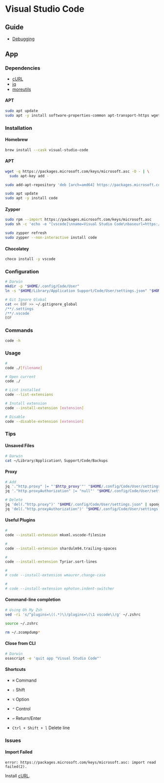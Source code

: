 # Visual Studio Code

<!--
https://code.visualstudio.com/docs/remote/ssh
https://github.com/datalayer-examples/vscode-extension-examples
-->

## Guide

- [Debugging](https://code.visualstudio.com/docs/editor/debugging)

## App

### Dependencies

- [cURL](/curl.md)
- [jq](/jq.md)
- [moreutils](/moreutils.md)

#### APT

```sh
sudo apt update
sudo apt -y install software-properties-common apt-transport-https wget
```

### Installation

#### Homebrew

```sh
brew install --cask visual-studio-code
```

#### APT

```sh
wget -q https://packages.microsoft.com/keys/microsoft.asc -O - | \
  sudo apt-key add -

sudo add-apt-repository 'deb [arch=amd64] https://packages.microsoft.com/repos/vscode stable main'
```

```sh
sudo apt update
sudo apt -y install code
```

#### Zypper

```sh
sudo rpm --import https://packages.microsoft.com/keys/microsoft.asc
sudo sh -c 'echo -e "[vscode]\nname=Visual Studio Code\nbaseurl=https://packages.microsoft.com/yumrepos/vscode\nenabled=1\ntype=rpm-md\ngpgcheck=1\ngpgkey=https://packages.microsoft.com/keys/microsoft.asc" > /etc/zypp/repos.d/vscode.repo'

sudo zypper refresh
sudo zypper --non-interactive install code
```

#### Chocolatey

```sh
choco install -y vscode
```

### Configuration

```sh
# Darwin
mkdir -p "$HOME/.config/Code/User"
ln -s "$HOME/Library/Application Support/Code/User/settings.json" "$HOME/.config/Code/User/settings.json"

# Git Ignore Global
cat << EOF >> ~/.gitignore_global
/**/.settings
/**/.vscode
EOF
```

### Commands

```sh
code -h
```

### Usage

```sh
#
code ./[filename]

# Open current
code ./

# List installed
code --list-extensions

# Install extension
code --install-extension [extension]

# Disable
code --disable-extension [extension]
```

### Tips

#### Unsaved Files

```sh
# Darwin
cat ~/Library/Application\ Support/Code/Backups
```

#### Proxy

```sh
# Add
jq '."http.proxy" |= "'$http_proxy'"' "$HOME/.config/Code/User/settings.json" | sponge "$HOME/.config/Code/User/settings.json"
jq '."http.proxyAuthorization" |= "null"' "$HOME/.config/Code/User/settings.json" | sponge "$HOME/.config/Code/User/settings.json"

# Delete
jq 'del(."http.proxy")' "$HOME/.config/Code/User/settings.json" | sponge "$HOME/.config/Code/User/settings.json"
jq 'del(."http.proxyAuthorization")' "$HOME/.config/Code/User/settings.json" | sponge "$HOME/.config/Code/User/settings.json"
```

#### Useful Plugins

```sh
#
code --install-extension mkxml.vscode-filesize

#
code --install-extension shardulm94.trailing-spaces

#
code --install-extension Tyriar.sort-lines

#
# code --install-extension wmaurer.change-case

#
# code --install-extension ephoton.indent-switcher
```

<!-- #### GlassIt

```sh
code --install-extension s-nlf-fh.glassit
```

TODO -->

#### Command-line completion

```sh
# Using Oh My Zsh
sed -ri 's/^plugins=\((.*)\)/plugins=\(\1 vscode\)/g' ~/.zshrc

source ~/.zshrc

rm ~/.zcompdump*
```

#### Close from CLI

```sh
# Darwin
osascript -e 'quit app "Visual Studio Code"'
```

#### Shortcuts

- `⌘` Command
- `⇧` Shift
- `⌥` Option
- `⌃` Control
- `↩︎` Return/Enter

- `Ctrl + Shift + l` Delete line

### Issues

#### Import Failed

```log
error: https://packages.microsoft.com/keys/microsoft.asc: import read failed(2).
```

Install [cURL](/curl.md).
